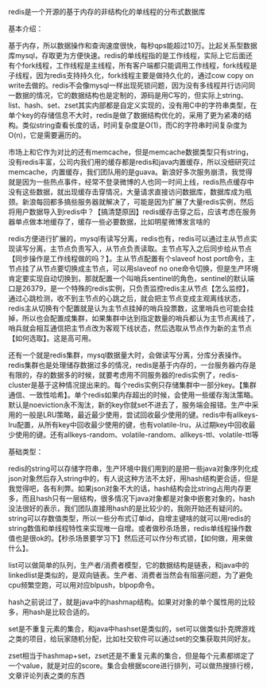redis是一个开源的基于内存的非结构化的单线程的分布式数据库

基本介绍：

基于内存，所以数据操作和查询速度很快，每秒qps能超过10万。比起关系型数据库mysql，存取更为方便快速。redis的单线程指的是工作线程，实际上它后面还有个fork线程，工作线程是主线程，所有客户端都只能调用工作线程，fork线程是子线程，因为redis支持持久化，fork线程主要是做持久化的，通过cow copy on write去做的。redis不会像mysql一样出现死锁问题，因为没有多线程并行访问同一数据的情况，它的数据结构也是定制的，源码是用C写的，但实际上string、list、hash、set、zset其实内部都是自定义实现的，没有用C中的字符串类型，在单个key的存储信息不大时，redis是做了数据结构优化的，采用了更为紧凑的结构。类似string查看长度的话，时间复杂度是O(1)，而C的字符串时间复杂度为O(n)，它是需要遍历的。

市场上和它作为对比的还有memcache，但是memcache数据类型只有string，没有redis丰富，公司内我们用的缓存都是redis和java内置缓存，所以没细研究过memcache，内置缓存，我们团队用的是guava。新浪好多次服务崩溃，我觉得就是因为一些热点事件，经常不登录微博的人也同一时间上线，redis热点缓存中没有这些数据，就出现缓存击穿情况，大量请求直接访问数据库，数据库成为瓶颈。新浪每回都多搞些服务器就解决了，可能是因为扩展了大量redis实例，然后将用户数据导入到redis中？【搞清楚原因】redis缓存击穿之后，应该考虑在服务器单点做本地缓存了，缓存一些必要数据，比如明星微博发言啥的

redis方便进行扩展的，mysql有读写分离，redis也有，redis可以通过主从节点实现读写分离，主节点负责写入，从节点负责读取。主节点写入之后同步给从节点【同步操作是工作线程做的吗？】。主从节点配置有个slaveof host port命令，主节点挂了从节点要切换成主节点，可以用slaveof no one命令切换，但是生产环境肯定要实现自动切换到，那就配置一个叫哨兵sentinel的角色，sentinel的默认端口是26379，是一个特殊的redis实例，只负责监控redis主从节点【怎么监控】，通过心跳检测，收不到主节点的心跳之后，就会把主节点变成主观离线状态，redis主从切换有个配置就是认为主节点挂掉的哨兵投票数，这里哨兵也可能会挂掉，所以也会配置成集群，如果集群中达到指定数量的哨兵都认为主节点离线了，哨兵就会相互通信把主节点改为客观下线状态，然后选取从节点作为新的主节点【如何选取】。这是高可用。

还有一个就是redis集群，mysql数据量大时，会做读写分离，分库分表操作。redis集群也是处理储存数据过多的情况，redis是基于内存的，一台服务器内存是有限的，存的数据多的时候，就要考虑用不同服务器的redis实例了，redis-cluster是基于这种情况提出来的。每个redis实例只存储集群中一部分key。【集群通信、一致性哈希】。单个redis如果内存超出的时候，会使用一些缓存淘汰策略。默认是noeviction永不淘汰，新的key你就set不进去了，服务端会报错。生产中采用的一般是LRU策略，最近最少使用，尝试回收最少使用的键。redis中有allkeys-lru配置，从所有key中回收最少使用的键，也有volatile-lru，从过期key中回收最少使用的键。还有allkeys-random、volatile-random、allkeys-ttl、volatile-ttl等

基础类型：

redis的string可以存储字符串，生产环境中我们用到的是把一些java对象序列化成json对象然后存入string中的，有人说这种方法不太好，用hash结构更合适，但是我觉得吧，各有利弊。如果json对象不大的话，hash结构会比string占用内存更多，而且hash只有一层结构，很多情况下java对象都是对象中嵌套对象的，hash没法很好的表示，我们团队直接用hash的是比较少的，我刚开始还有疑问的。string可以存数值类型，所以一些分布式订单id，自增主键啥的就可以用redis的string数值和单线程特性来实现唯一自增。或者做秒杀场景，redis单线程操作数值也是很ok的。【秒杀场景要学习下】然后还可以作分布式锁，【如何做，用来做什么】。

list可以做简单的队列，生产者/消费者模型，它的数据结构是链表，和java中的linkedlist是类似的，是双向链表。生产者、消费者当然会有阻塞问题，为了避免cpu频繁空跑，可以用对应blpush，blpop命令。

hash之前说过了，就是java中的hashmap结构。如果对对象的单个属性用的比较多，用hash是比较合适的。

set是不重复元素的集合，和java中hashset是类似的，set可以做类似扑克牌游戏之类的项目，给玩家随机分配，比如社交软件可以通过set的交集获取共同好友。

zset相当于hashmap+set，zset还是不重复元素的集合，但是每个元素都绑定了一个value，就是对应的score。集合会根据score进行排列，可以做热搜排行榜，文章评论列表之类的东西

